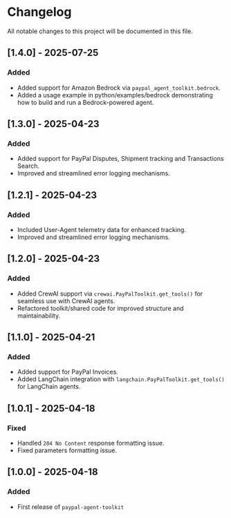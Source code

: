 # Changelog

All notable changes to this project will be documented in this file.
## [1.4.0] - 2025-07-25
### Added
- Added support for Amazon Bedrock via `paypal_agent_toolkit.bedrock`.
- Added a usage example in python/examples/bedrock demonstrating how to build and run a Bedrock-powered agent.

## [1.3.0] - 2025-04-23
### Added
- Added support for PayPal Disputes, Shipment tracking and Transactions Search.
- Improved and streamlined error logging mechanisms.

## [1.2.1] - 2025-04-23
### Added
- Included User-Agent telemetry data for enhanced tracking.
- Improved and streamlined error logging mechanisms.

## [1.2.0] - 2025-04-23
### Added
- Added CrewAI support via `crewai.PayPalToolkit.get_tools()` for seamless use with CrewAI agents.
- Refactored toolkit/shared code for improved structure and maintainability.

## [1.1.0] - 2025-04-21
### Added
- Added support for PayPal Invoices.
- Added LangChain integration with `langchain.PayPalToolkit.get_tools()` for LangChain agents.

## [1.0.1] - 2025-04-18
### Fixed
- Handled `204 No Content` response formatting issue.
- Fixed parameters formatting issue.

## [1.0.0] - 2025-04-18
### Added
- First release of `paypal-agent-toolkit`
